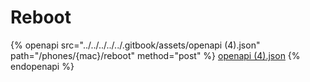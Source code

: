# Reboot

{% openapi src="../../../../../.gitbook/assets/openapi (4).json" path="/phones/{mac}/reboot" method="post" %}
[openapi (4).json](<../../../../../.gitbook/assets/openapi (4).json>)
{% endopenapi %}
